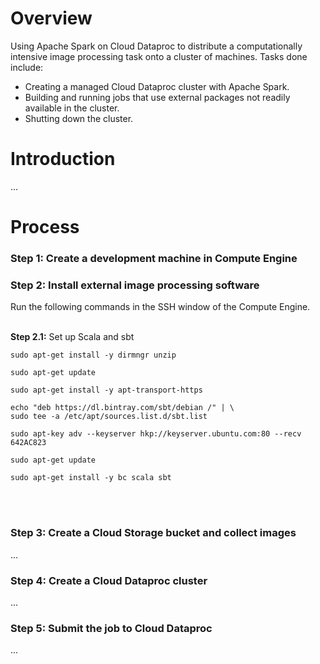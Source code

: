 # Overview

 Using Apache Spark on Cloud Dataproc to distribute a computationally intensive image processing task onto a cluster of machines. Tasks done include:
 - Creating a managed Cloud Dataproc cluster with Apache Spark.
 - Building and running jobs that use external packages not readily available in the cluster.
 - Shutting down the cluster.
 
 
# Introduction

...

# Process

### Step 1:  Create a development machine in Compute Engine




### Step 2:  Install external image processing software

Run the following commands in the SSH window of the Compute Engine.
<br>
<br>

**Step 2.1:** Set up Scala and sbt

```
sudo apt-get install -y dirmngr unzip
```
```
sudo apt-get update
```
```
sudo apt-get install -y apt-transport-https
```
```
echo "deb https://dl.bintray.com/sbt/debian /" | \
sudo tee -a /etc/apt/sources.list.d/sbt.list
```
```
sudo apt-key adv --keyserver hkp://keyserver.ubuntu.com:80 --recv 642AC823
```
```
sudo apt-get update
```
```
sudo apt-get install -y bc scala sbt
```
<br>
<br>

### Step 3: Create a Cloud Storage bucket and collect images

...

### Step 4: Create a Cloud Dataproc cluster

...

### Step 5: Submit the job to Cloud Dataproc

...
